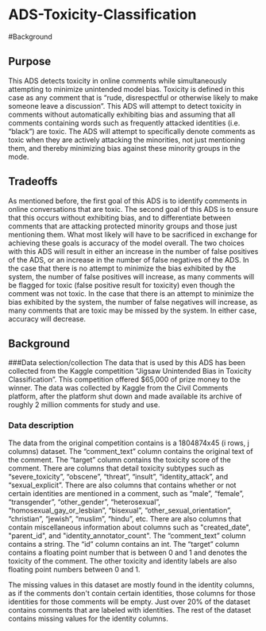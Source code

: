 # ADS-Toxicity-Classification

#Background


## Purpose

This ADS detects toxicity in online comments while simultaneously attempting to minimize unintended model bias. Toxicity is defined in this case as any comment that is “rude, disrespectful or otherwise likely to make someone leave a discussion”. This ADS will attempt to detect toxicity in comments without automatically exhibiting bias and assuming that all comments containing words such as frequently attacked identities (i.e. “black”) are toxic. The ADS will attempt to specifically denote comments as toxic when they are actively attacking the minorities, not just mentioning them, and thereby minimizing bias against these minority groups in the mode.


## Tradeoffs

As mentioned before, the first goal of this ADS is to identify comments in online conversations that are toxic. The second goal of this ADS is to ensure that this occurs without exhibiting bias, and to differentiate between comments that are attacking protected minority groups and those just mentioning them. What most likely will have to be sacrificed in exchange for achieving these goals is accuracy of the model overall. The two choices with this ADS will result in either an increase in the number of false positives of the ADS, or an increase in the number of false negatives of the ADS. In the case that there is no attempt to minimize the bias exhibited by the system, the number of false positives will increase, as many comments will be flagged for toxic (false positive result for toxicity) even though the comment was not toxic. In the case that there is an attempt to minimize the bias exhibited by the system, the number of false negatives will increase, as many comments that are toxic may be missed by the system. In either case, accuracy will decrease.
## Background
###Data selection/collection
The data that is used by this ADS has been collected from the Kaggle competition “Jigsaw Unintended Bias in Toxicity Classification”. This competition offered $65,000 of prize money to the winner. The data was collected by Kaggle from the Civil Comments platform, after the platform shut down and made available its archive of roughly 2 million comments for study and use.

### Data description
The data from the original competition contains is a 1804874x45 (i rows, j columns) dataset. The “comment_text” column contains the original text of the comment. The “target” column contains the toxicity score of the comment. There are columns that detail toxicity subtypes such as “severe_toxicity”, “obscene”, “threat”, “insult”, “identity_attack”, and “sexual_explicit”. There are also columns that contains whether or not certain identities are mentioned in a comment, such as “male”, “female”, “transgender”, “other_gender”, “heterosexual”, “homosexual_gay_or_lesbian”, “bisexual”, “other_sexual_orientation”, “christian”, “jewish”, “muslim”, “hindu”, etc. There are also columns that contain miscellaneous information about columns such as "created_date", "parent_id", and "identity_annotator_count".
The “comment_text” column contains a string. The “id” column contains an int. The “target” column contains a floating point number that is between 0 and 1 and denotes the toxicity of the comment. The other toxicity and identity labels are also floating point numbers between 0 and 1.

The missing values in this dataset are mostly found in the identity columns, as if the comments don't contain certain identities, those columns for those identities for those comments will be empty. Just over 20% of the dataset contains comments that are labeled with identities. The rest of the dataset contains missing values for the identity columns.
